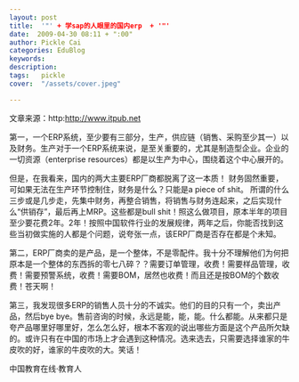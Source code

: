 ```yaml
---
layout: post  
title:  '"' + 学sap的人眼里的国内erp  + '"'
date:  2009-04-30 08:11 + ":00" 
author: Pickle Cai  
categories: EduBlog  
keywords: 
description:   
tags:	pickle   
cover:  "/assets/cover.jpeg"  

---  
```

    
文章来源：http:http://www.itpub.net



 



第一，一个ERP系统，至少要有三部分，生产，供应链（销售、采购至少其一）以及财务。生产对于一个ERP系统来说，是至关重要的，尤其是制造型企业。企业的一切资源（enterprise resources）都是以生产为中心，围绕着这个中心展开的。



但是，在我看来，国内的两大主要ERP厂商都脱离了这一本质！ 财务固然重要，可如果无法在生产环节控制住，财务是什么？只能是a piece of shit。 所谓的什么三步或是几步走，先集中财务，再整合销售，将销售与财务连起来，之后实现什么“供销存”，最后再上MRP。这些都是bull shit！照这么做项目，原本半年的项目至少要花费2年。2年！按照中国软件行业的发展规律，两年之后，你能否找到这些当初做实施的人都是个问题，说夸张一点，该ERP厂商是否存在都是个未知。



第二，ERP厂商卖的是产品，是一个整体，不是零配件。我十分不理解他们为何把原本是一个整体的东西拆的零七八碎？？需要订单管理，收费！需要样品管理，收费！需要预警系统，收费！需要BOM，居然也收费！而且还是按BOM的个数收费！苍天啊！



 



第三，我发现很多ERP的销售人员十分的不诚实。他们的目的只有一个，卖出产品，然后bye bye。售前咨询的时候，永远是能，能，能。什么都能。从来都只是夸产品哪里好哪里好，怎么怎么好，根本不客观的说出哪些方面是这个产品所欠缺的。或许只有在中国的市场上才会遇到这种情况。选来选去，只需要选择谁家的牛皮吹的好，谁家的牛皮吹的大。笑话！ 



		    
 中国教育在线·教育人

